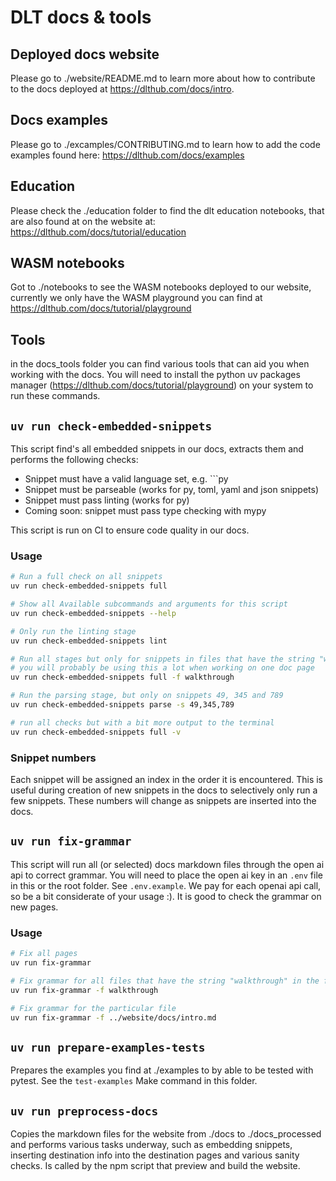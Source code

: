 # DLT docs & tools

## Deployed docs website

Please go to ./website/README.md to learn more about how to contribute to the docs deployed at https://dlthub.com/docs/intro.

## Docs examples

Please go to ./excamples/CONTRIBUTING.md to learn how to add the code examples found here: https://dlthub.com/docs/examples

## Education

Please check the ./education folder to find the dlt education notebooks, that are also found at on the website at: https://dlthub.com/docs/tutorial/education

## WASM notebooks

Got to ./notebooks to see the WASM notebooks deployed to our website, currently we only have the WASM playground you can find at https://dlthub.com/docs/tutorial/playground

## Tools

in the docs_tools folder you can find various tools that can aid you when working with the docs. You will need to install the python uv packages manager (https://dlthub.com/docs/tutorial/playground) on your system to run these commands.

## `uv run check-embedded-snippets`
This script find's all embedded snippets in our docs, extracts them and performs the following checks:

* Snippet must have a valid language set, e.g. ```py
* Snippet must be parseable (works for py, toml, yaml and json snippets)
* Snippet must pass linting (works for py)
* Coming soon: snippet must pass type checking with mypy

This script is run on CI to ensure code quality in our docs.

### Usage

```sh
# Run a full check on all snippets
uv run check-embedded-snippets full

# Show all Available subcommands and arguments for this script
uv run check-embedded-snippets --help

# Only run the linting stage
uv run check-embedded-snippets lint

# Run all stages but only for snippets in files that have the string "walkthrough" in the filepath
# you will probably be using this a lot when working on one doc page
uv run check-embedded-snippets full -f walkthrough

# Run the parsing stage, but only on snippets 49, 345 and 789
uv run check-embedded-snippets parse -s 49,345,789

# run all checks but with a bit more output to the terminal
uv run check-embedded-snippets full -v
```

### Snippet numbers
Each snippet will be assigned an index in the order it is encountered. This is useful during creation of new snippets in the docs to selectively only run a few snippets. These numbers will change as snippets are inserted into the docs.

## `uv run fix-grammar`
This script will run all (or selected) docs markdown files through the open ai api to correct grammar. You will need to place the open ai key in an `.env` file in this or the root folder. See `.env.example`. We pay for each openai api call, so be a bit considerate of your usage :). It is good to check the grammar on new pages.

### Usage

```sh
# Fix all pages
uv run fix-grammar

# Fix grammar for all files that have the string "walkthrough" in the filepath
uv run fix-grammar -f walkthrough

# Fix grammar for the particular file
uv run fix-grammar -f ../website/docs/intro.md
```

## `uv run prepare-examples-tests`

Prepares the examples you find at ./examples to by able to be tested with pytest. See the `test-examples` Make command in this folder.

## `uv run preprocess-docs`
Copies the markdown files for the website from ./docs to ./docs_processed and performs various tasks underway, such as embedding snippets, inserting destination info into the destination pages and various sanity checks. Is called by the npm script that preview and build the website.

